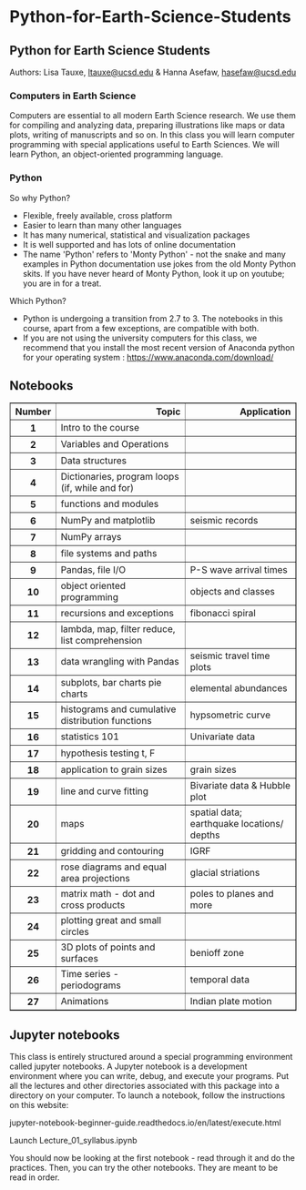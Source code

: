 # Python-for-Earth-Science-Students

## Python for Earth Science Students

Authors: Lisa Tauxe,  ltauxe@ucsd.edu & Hanna Asefaw, hasefaw@ucsd.edu


### Computers in Earth Science

Computers are essential to all modern Earth Science research.  We use them for compiling and analyzing data, preparing illustrations like maps or data plots, writing of manuscripts and so on.  In this class you will learn computer programming with special applications useful to Earth Sciences.  We will learn Python, an object-oriented programming language.

### Python

So why Python?  

- Flexible, freely available, cross platform
- Easier to learn than many other languages
- It has many numerical, statistical and visualization packages
- It is well supported and has lots of online documentation
- The name 'Python' refers to 'Monty Python' - not the snake and many examples in Python documentation use jokes from the old Monty Python skits.  If you have never heard of Monty Python, look it up on youtube; you are in for a treat. 

Which Python?  
- Python is undergoing a transition from 2.7 to 3.  The notebooks in this course, apart from a few exceptions, are compatible with both.  
- If you are not using the university computers for this class, we recommend that you install the most recent version of Anaconda  python for your operating system : 
https://www.anaconda.com/download/



## Notebooks


<table border="1" class="dataframe">
  <thead>
    <tr style="text-align: right;">
      <th>Number</th>
      <th>Topic</th>
      <th>Application</th>
    </tr>
  </thead>
  <tbody>
    <tr>
      <th>1</th>
      <td>Intro to the course</td>
      <td></td>
    </tr>
    <tr>
      <th>2</th>
      <td>Variables and Operations</td>
      <td></td>
    </tr>
    <tr>
      <th>3</th>
      <td>Data structures</td>
      <td></td>
    </tr>
    <tr>
      <th>4</th>
      <td>Dictionaries, program loops (if, while and for)</td>
      <td></td>
    </tr>
    <tr>
      <th>5</th>
      <td>functions and modules</td>
      <td></td>
    </tr>
    <tr>
      <th>6</th>
      <td>NumPy and matplotlib</td>
      <td>seismic records</td>
    </tr>
    <tr>
      <th>7</th>
      <td>NumPy arrays</td>
      <td></td>
    </tr>
    <tr>
      <th>8</th>
      <td>file systems and paths</td>
      <td></td>
    </tr>
    <tr>
      <th>9</th>
      <td>Pandas, file I/O</td>
      <td>P-S wave arrival times</td>
    </tr>
    <tr>
      <th>10</th>
      <td>object oriented programming</td>
      <td>objects and classes</td>
    </tr>
    <tr>
      <th>11</th>
      <td>recursions and exceptions</td>
      <td>fibonacci spiral</td>
    </tr>
    <tr>
      <th>12</th>
      <td>lambda, map, filter reduce, list comprehension</td>
      <td></td>
    </tr>
    <tr>
      <th>13</th>
      <td>data wrangling with Pandas</td>
      <td>seismic travel time plots</td>
    </tr>
    <tr>
      <th>14</th>
      <td>subplots, bar charts pie charts</td>
      <td>elemental abundances</td>
    </tr>
    <tr>
      <th>15</th>
      <td>histograms and cumulative distribution functions</td>
      <td>hypsometric curve</td>
    </tr>
    <tr>
      <th>16</th>
      <td>statistics 101</td>
      <td>Univariate data</td>
    </tr>
    <tr>
      <th>17</th>
      <td>hypothesis testing t, F</td>
      <td></td>
    </tr>
    <tr>
      <th>18</th>
      <td>application to grain sizes</td>
      <td>grain sizes</td>
    </tr>
    <tr>
      <th>19</th>
      <td>line and curve fitting</td>
      <td>Bivariate data &amp; Hubble plot</td>
    </tr>
    <tr>
      <th>20</th>
      <td>maps</td>
      <td>spatial data; earthquake locations/ depths</td>
    </tr>
    <tr>
      <th>21</th>
      <td>gridding and contouring</td>
      <td>IGRF</td>
    </tr>
    <tr>
      <th>22</th>
      <td>rose diagrams and equal area projections</td>
      <td>glacial striations</td>
    </tr>
    <tr>
      <th>23</th>
      <td>matrix math - dot and cross products</td>
      <td>poles to planes and more</td>
    </tr>
    <tr>
      <th>24</th>
      <td>plotting great and small circles</td>
      <td></td>
    </tr>
    <tr>
      <th>25</th>
      <td>3D plots of points and surfaces</td>
      <td>benioff zone</td>
    </tr>
    <tr>
      <th>26</th>
      <td>Time series  - periodograms</td>
      <td>temporal data</td>
    </tr>
    <tr>
      <th>27</th>
      <td>Animations</td>
      <td>Indian plate motion</td>
    </tr>
  </tbody>
</table>
</div>



## Jupyter notebooks

This class is entirely structured around a special programming environment called jupyter notebooks. A Jupyter notebook is a development environment where you can write, debug, and execute your programs.  Put all the lectures and other directories associated with this package into a directory on your computer.  To launch a notebook, follow the instructions on this website:  

jupyter-notebook-beginner-guide.readthedocs.io/en/latest/execute.html

Launch Lecture_01_syllabus.ipynb

You should now be looking at the first notebook - read through it and do the practices.  Then, you can try the other notebooks.  They are meant to be read in order.   

